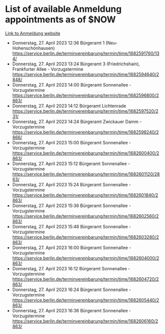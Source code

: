 # List of available Anmeldung appointments as of $NOW
[Link to Anmeldung website](https://service.berlin.de/terminvereinbarung/termin/tag.php?termin=1&anliegen[]=120686&dienstleisterlist=122210,122217,327316,122219,327312,122227,327314,122231,327346,122243,327348,122254,122252,329742,122260,329745,122262,329748,122271,327278,122273,327274,122277,327276,330436,122280,327294,122282,327290,122284,327292,122291,327270,122285,327266,122286,327264,122296,327268,150230,329760,122297,327286,122294,327284,122312,329763,122314,329775,122304,327330,122311,327334,122309,327332,317869,122281,327352,122279,329772,122283,122276,327324,122274,327326,122267,329766,122246,327318,122251,327320,122257,327322,122208,327298,122226,327300&herkunft=http%3A%2F%2Fservice.berlin.de%2Fdienstleistung%2F120686%2F)
- Donnerstag, 27. April 2023 12:36 Bürgeramt 1 (Neu- Hohenschönhausen) https://service.berlin.de/terminvereinbarung/termin/time/1682591760/134/
- Donnerstag, 27. April 2023 13:24 Bürgeramt 3 (Friedrichshain), Frankfurter Allee - Vorzugstermine https://service.berlin.de/terminvereinbarung/termin/time/1682594640/2848/
- Donnerstag, 27. April 2023 14:00 Bürgeramt Sonnenallee - Vorzugstermine https://service.berlin.de/terminvereinbarung/termin/time/1682596800/2863/
- Donnerstag, 27. April 2023 14:12 Bürgeramt Lichtenrade https://service.berlin.de/terminvereinbarung/termin/time/1682597520/231/
- Donnerstag, 27. April 2023 14:24 Bürgeramt Zwickauer Damm - Vorzugstermine https://service.berlin.de/terminvereinbarung/termin/time/1682598240/2866/
- Donnerstag, 27. April 2023 15:00 Bürgeramt Sonnenallee - Vorzugstermine https://service.berlin.de/terminvereinbarung/termin/time/1682600400/2863/
- Donnerstag, 27. April 2023 15:12 Bürgeramt Sonnenallee - Vorzugstermine https://service.berlin.de/terminvereinbarung/termin/time/1682601120/2863/
- Donnerstag, 27. April 2023 15:24 Bürgeramt Sonnenallee - Vorzugstermine https://service.berlin.de/terminvereinbarung/termin/time/1682601840/2863/
- Donnerstag, 27. April 2023 15:36 Bürgeramt Sonnenallee - Vorzugstermine https://service.berlin.de/terminvereinbarung/termin/time/1682602560/2863/
- Donnerstag, 27. April 2023 15:48 Bürgeramt Sonnenallee - Vorzugstermine https://service.berlin.de/terminvereinbarung/termin/time/1682603280/2863/
- Donnerstag, 27. April 2023 16:00 Bürgeramt Sonnenallee - Vorzugstermine https://service.berlin.de/terminvereinbarung/termin/time/1682604000/2863/
- Donnerstag, 27. April 2023 16:12 Bürgeramt Sonnenallee - Vorzugstermine https://service.berlin.de/terminvereinbarung/termin/time/1682604720/2863/
- Donnerstag, 27. April 2023 16:24 Bürgeramt Sonnenallee - Vorzugstermine https://service.berlin.de/terminvereinbarung/termin/time/1682605440/2863/
- Donnerstag, 27. April 2023 16:36 Bürgeramt Sonnenallee - Vorzugstermine https://service.berlin.de/terminvereinbarung/termin/time/1682606160/2863/
